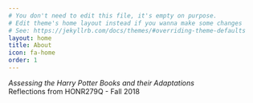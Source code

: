 ```yaml
---
# You don't need to edit this file, it's empty on purpose.
# Edit theme's home layout instead if you wanna make some changes
# See: https://jekyllrb.com/docs/themes/#overriding-theme-defaults
layout: home
title: About
icon: fa-home
order: 1
---
```


<p>
	<em>Assessing the Harry Potter Books and their Adaptations</em>
<br />
	Reflections from HONR279Q - Fall 2018
</p>